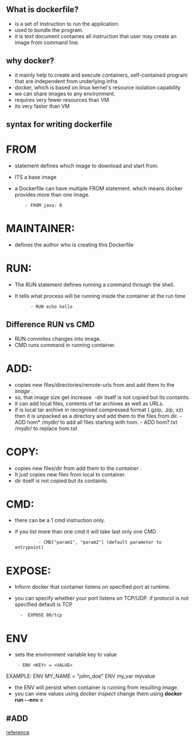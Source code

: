 ## What is dockerfile?
- is a set of instruction to run the application.
- used to bundle the program.
- it is text document containes all instruction that user may create an image from command line.


## why docker?
- it mainly help to create and execute containers, self-contained program that are independent from underlying infra
- docker, which is based on linux kernel's resource isolation capability
- we can share images to any environment.
- requires very fewer resources than VM
- its very faster than VM

## syntax for writing dockerfile

 # FROM
-  statement defines which image to download and start from. 
-  ITS a base image 
-  a Dockerfile can have multiple FROM statement. which means docker provides more than one image.
   
           - FROM java: 8  

# MAINTAINER: 
-  defines the author who is creating this Dockerfile

# RUN:
- The RUN statement defines running a command through the shell.
- It tells what process will be running inside the container at the run time
        
            - RUN echo hello 

## Difference RUN vs CMD
- RUN commites changes into image.
- CMD runs command in running container.

# ADD: 
- copies new files/directories/remote-urls from <src> and add them to the *image* <dest>.
- so, that image size get increase.
-dir itself is not copied but its containts.
- it can add local files, contents of tar archives as well as URLs.
 - if <src> is local tar archive in recognised compressed format (.gzip, .zip, xz) then it is unpacked as a directory and add them to the <dest> files from dir.
                      - ADD hom* /mydir/                             to add all files starting with hom.
                      - ADD hom?.txt /mydir/                         to replace hom.txt
 
# COPY:
- copies new files/dir from <src> add them to the *container* <dest>.
- It just copies new files from local to container.
- dir itself is not copied but its containts.

 
 # CMD:
- there can be a 1 cmd instruction only.
- if you list more than one cmd it will take last only one CMD
                 
 
               - CMD["param1", "param2"] (default parameter to entrypoint)
 
 # EXPOSE:
 - Inform docker that container listens on specified port at runtime.
 - you can specify whether your port listens on TCP/UDP. if protocol is not specified default is TCP
 
         -  EXPOSE 80/tcp
 
 # ENV
 - sets the environment variable key to value
      
        - ENV <KEY> = <VALUE>
 EXAMPLE:
        ENV MY_NAME = "john_doe"
        ENV my_var myvalue
 - the ENV will persist when container is running from resulting image.
 - you can view values using *docker inspect* change them using 
 **docker run --env <key> = <value>** 
 
 
 #ADD
 - 
 

 
 
 [reference](https://youtu.be/Zb7h7UVgMD8)
 
